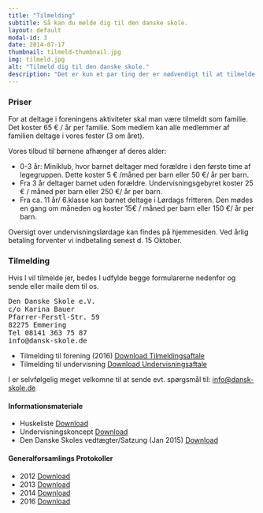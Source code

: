 ```yaml
---
title: "Tilmelding"
subtitle: Så kan du melde dig til den danske skole.
layout: default
modal-id: 3
date: 2014-07-17
thumbnail: tilmeld-thumbnail.jpg
img: tilmeld.jpg
alt: "Tilmeld dig til den danske skole."
description: "Det er kun et par ting der er nødvendigt til at tilmelde jer til danskskolen. Her finder du detailjerne og blanket."
---
```


### Priser

For at deltage i foreningens aktiviteter skal man være tilmeldt som familie. Det koster 65 € / år per familie. Som medlem kan alle medlemmer af familien deltage i vores fester (3 om året). 

Vores tilbud til børnene afhænger af deres alder:

- 0-3 år: Miniklub, hvor barnet deltager med forældre i den første time af legegruppen. Dette koster 5 € /måned per barn eller 50 €/ år per barn.
- Fra 3 år deltager barnet uden forældre. Undervisningsgebyret koster 25 € / måned per barn eller 250 €/ år per barn.
- Fra ca. 11 år/ 6.klasse kan barnet deltage i Lørdags fritteren. Den mødes en gang om måneden og koster 15€ / måned per barn eller 150 €/ år per barn.

Oversigt over undervisningslørdage kan findes på hjemmesiden. Ved årlig betaling forventer vi indbetaling senest d. 15 Oktober. 

### Tilmelding

Hvis I vil tilmelde jer, bedes I udfylde begge formularerne nedenfor og sende eller maile dem til os.

<pre>
Den Danske Skole e.V. 
c/o Karina Bauer
Pfarrer-Ferstl-Str. 59 
82275 Emmering
Tel 08141 363 75 87
info@dansk-skole.de
</pre>

- Tilmelding til forening (2016) <a href="files/1_Vereinsbeitrittserklaerung_2016.doc" type="button" class="btn btn-default btn-download"><i class="fa fa-check-square"></i> Download Tilmeldingsaftale</a>
- Tilmelding til undervisning <a href="files/1_Unterrichtsvertrag_20142015.pdf" type="button" class="btn btn-default btn-download"><i class="fa fa-check-square"></i> Download Undervisningsaftale</a>

I er selvfølgelig meget velkomne til at sende evt. spørgsmål til: <a href="mailto:info@dansk-skole.de">info@dansk-skole.de</a>

#### Informationsmateriale
 

- Huskeliste <a href="files/Huskeliste_Den_Danske_Skole.doc" type="button" class="btn btn-default btn-download"><i class="fa fa-download"></i> Download</a>
- Undervisningskoncept <a href="files/koncept_dk-skole.doc" type="button" class="btn btn-default btn-download"><i class="fa fa-download"></i> Download</a>
- Den Danske Skoles vedtægter/Satzung (Jan 2015) <a href="files/Satzung_Jan2015.pdf" type="button" class="btn btn-default btn-download"><i class="fa fa-download"></i> Download</a>

<!-- <a href="files/1_Vereinsbeitrittserklaerung_2012.doc">Tilmelding til forening</a><br>
<a href="files/1_Unterrichtsvertrag_20142015.pdf">Tilmelding til undervisning 2014/2015</a><br>
 -->
<!-- <a href="files/Huskeliste_Den_Danske_Skole.doc">Huskeliste</a><br>
<a href="files/koncept_dk-skole.doc">Undervisningskoncept</a><br>
<a href="files/SatzungMai2010.doc">Den Danske Skoles vedtægter/Satzung</a> 
 --> 

#### Generalforsamlings Protokoller

- 2012 <a href="files/2012Mitgliederversammlung.doc" type="button" class="btn btn-default btn-download"><i class="fa fa-download"></i> Download</a>
- 2013 <a href="files/2013_Protokoll_Mitgliederversammlung.pdf" type="button" class="btn btn-default btn-download"><i class="fa fa-download"></i> Download</a>
- 2014 <a href="files/2014_Protokoll_Mitgliederversammlung.pdf" type="button" class="btn btn-default btn-download"><i class="fa fa-download"></i> Download</a>
- 2016 <a href="files/2016_Protokoll_Mitgliederversammlung.pdf" type="button" class="btn btn-default btn-download"><i class="fa fa-download"></i> Download</a>
 
<!-- <a href="files/2012Mitgliederversammlung.doc">Protokol 2012</a><br>
<a href="files/2013_Protokoll_Mitgliederversammlung.pdf">Protokol 2013</a><br>
<a href="files/2014_Protokoll_Mitgliederversammlung.pdf">Protokol 2014</a>
 -->
